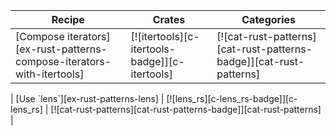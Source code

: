 | Recipe | Crates | Categories |
|--------|--------|------------|
| [Compose iterators][ex-rust-patterns-compose-iterators-with-itertools] | [![itertools][c-itertools-badge]][c-itertools] | [![cat-rust-patterns][cat-rust-patterns-badge]][cat-rust-patterns] |

<div class="hidden">
| [Use `lens`][ex-rust-patterns-lens] | [![lens_rs][c-lens_rs-badge]][c-lens_rs] | [![cat-rust-patterns][cat-rust-patterns-badge]][cat-rust-patterns] |
</div>
